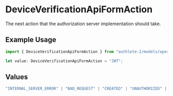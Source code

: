 # DeviceVerificationApiFormAction

The next action that the authorization server implementation should take.

## Example Usage

```typescript
import { DeviceVerificationApiFormAction } from "authlete-2/models/operations";

let value: DeviceVerificationApiFormAction = "JWT";
```

## Values

```typescript
"INTERNAL_SERVER_ERROR" | "BAD_REQUEST" | "CREATED" | "UNAUTHORIZED" | "FORBIDDEN" | "JSON" | "JWT" | "OK"
```